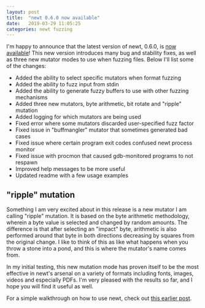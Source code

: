 ```yaml
---
layout: post
title:  "newt 0.6.0 now available"
date:   2019-03-29 11:05:25
categories: newt fuzzing
---
```


I'm happy to announce that the latest version of newt, 0.6.0, is [now available](https://github.com/wreet/newt)! This new version introduces many bug and stability fixes, as well as three new mutator modes to use when fuzzing files. Below I'll list some of the changes:

* Added the ability to select specific mutators when format fuzzing
* Added the ability to fuzz input from stdin
* Added the ability to generate fuzzy buffers to use with other fuzzing mechanisms
* Added three new mutators, byte arithmetic, bit rotate and "ripple" mutation
* Added logging for which mutators are being used
* Fixed error where some mutators discarded user-specified fuzz factor
* Fixed issue in "buffmangler" mutator that sometimes generated bad cases
* Fixed issue where certain program exit codes confused newt process monitor
* Fixed issue with procmon that caused gdb-monitored programs to not respawn
* Improved help messages to be more useful
* Updated readme with a few usage examples

## "ripple" mutation

Something I am very excited about in this release is a new mutator I am calling "ripple" mutation. It is based on the byte arithmetic methodology, wherein a byte value is selected and changed by random amounts. The difference is that after selecting an "impact" byte, arithmetic is also performed around that byte in both directions decreasing by squares from the original change. I like to think of this as like what happens when you throw a stone into a pond, and this is where the mutator's name comes from.

In my initial testing, this new mutation mode has proven itself to be the most effective in newt's arsenal on a variety of formats including  fonts, images, videos and especially PDFs. I'm very pleased with the results so far, and I hope you will find it useful as well. 

For a simple walkthrough on how to use newt, check out [this earlier post](https://wreet.xyz/2019/03/04/simple-fuzzing-with-newt/). 
